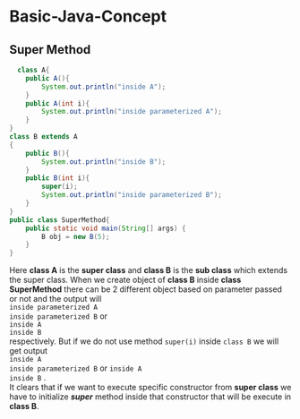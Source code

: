 # Basic-Java-Concept

## Super Method
```java
  class A{
    public A(){
        System.out.println("inside A");
    }
    public A(int i){
        System.out.println("inside parameterized A");
    }
}
class B extends A
{
    public B(){
        System.out.println("inside B");
    }
    public B(int i){
        super(i);
        System.out.println("inside parameterized B");
    }
}
public class SuperMethod{
    public static void main(String[] args) {
        B obj = new B(5);
    }
}
```
Here **class A** is the **super class** and **class B** is the **sub class**
which extends the super class. When we create object of **class B** 
inside **class SuperMethod** there can be 2 different object based on 
parameter passed or not and the output will </br>```inside parameterized A```</br>
```inside parameterized B``` 
or</br> 
```inside A```</br>
```inside B``` </br>
respectively. But if we do not use method ```super(i)``` inside ```class B```
 we will get output</br>
  ```inside A``` </br>
  ```inside parameterized B```
  or 
  ```inside A```</br>
  ```inside B``` .</br> 
  It clears that if we want to execute specific constructor from **super class** we have to initialize **_super_** method inside that constructor that will be 
  execute in **class B**. 
